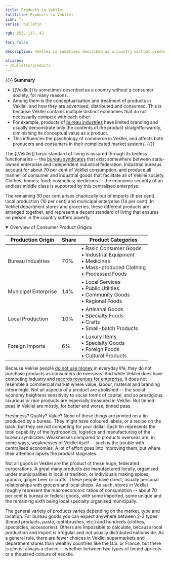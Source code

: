 ```yaml
---
title: Products in Vekllei
fulltitle: Products in Vekllei
icon: 🏷️
series: bulletin

rgb: 253, 117, 42

toc: false

description: Vekllei is sometimes described as a country without products, but their modestly affluent society is filled with the regular furnishings of modern living.

aliases:
- /bulletin/products
---
```

{{<note panel>}}
**Summary**

* [[Vekllei]] is sometimes described as a country without a consumer society, for many reasons.
* Among them is the conceptualisation and treatment of products in Vekllei, and how they are advertised, distributed and consumed. This is because Vekllei contains multiple distinct economies that do not necessarily compete with each other.
* For example, products of [bureau industries](/bureaus/) have limited branding and usually demonstrate only the contents of the product straightforwardly, diminishing its conceptual value as a product.
* This influences the psychology of commerce in Vekllei, and affects both producers and consumers in their complicated market systems.
{{</note>}}

The [[Vekllei]] basic standard of living is assured through its tireless functionaries -- the [bureau syndicates](/bureaus/) that exist somewhere between state-owned enterprise and independent industrial federation. Industrial bureaus account for about 70 per cent of Vekllei consumption, and produce all manner of consumer and industrial goods that facilitate all of Vekllei society. Clothes; homes; food; cosmetics; medicines -- the economic security of an endless middle class is supported by this centralised enterprise.

The remaining 30 per cent arises chaotically out of imports (6 per cent), local production (10 per cent) and municipal enterprise (14 per cent). In Vekllei department stores and groceries, these different products are arranged together, and represent a decent standard of living that ensures no person in the country suffers poverty.

<details open=true>
<summary>Overview of Consumer Product Origins</summary>

| Production Origin | Share | Product Categories | 
|-------------------|-------|-------------------|
| Bureau Industries | 70% | • Basic Consumer Goods<br>• Industrial Equipment<br>• Medicines<br>• Mass-produced Clothing<br>• Processed Foods |
| Municipal Enterprise | 14% | • Local Services<br>• Public Utilities<br>• Community Goods<br>• Regional Foods |
| Local Production | 10% | • Artisanal Goods<br>• Specialty Foods<br>• Crafts<br>• Small-batch Products |
| Foreign Imports | 6% | • Luxury Items<br>• Specialty Goods<br>• Foreign Foods<br>• Cultural Products |

</details>

Because Vekllei people [do not use money](/social-economy) in everyday life, they do not purchase products as consumers do overseas. And while Vekllei does have competing industry and [records revenues for enterprise](/bulletin/accounted-revenue/), it does not resemble a commercial market where value, labour, material and branding intermingle. Not all aspects of a product are abolished -- the social economy heightens sensitivity to social forms of capital, and so prestigious, luxurious or rare products are especially treasured in Vekllei. But tinned peas in Vekllei are mostly, for better and worse, tinned peas.

Freshness? Quality? Value? None of these things are printed on a tin produced by a bureau. They might have coloured labels, or a recipe on the back, but they are not competing for your dollar. Each tin represents the total capability of the hydroponics, logistics and manufacturing of the bureau syndicates. Weaknesses compared to products overseas are, in some ways, weaknesses of Vekllei itself -- such is the trouble with centralised economies. A lot of effort goes into improving them, but where their attention lapses the product stagnates.

Not all goods in Vekllei are the product of these huge, federated corporations. A great many products are manufactured locally, organised under municipalities in localist tradition, or individuals making spices, granola, ginger beer or crafts. These people have direct, usually personal relationships with grocers and local shops. As such, stores in Vekllei roughly represent the macroeconomic ratios of consumption -- about 70 per cent is bureau or federal goods, with some imported, some unique and the remaining sixth being local specialty organised municipally.

The general variety of products varies depending on the market, type and location. For bureau goods you can expect anywhere between 2-3 types (tinned products, pasta, toothbrushes, etc.) and hundreds (clothes, spectacles, accessories). Others are impossible to calculate, because local production and import is irregular and not usually distributed nationwide. As a general rule, there are fewer choices in Vekllei supermarkets and department stores than wealthy countries like the U.S. or France, but there is almost always a choice -- whether between two types of tinned apricots or a thousand colours of necktie.

